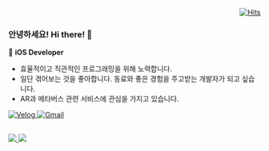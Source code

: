 <div align="right">
 
 [![Hits](https://hits.seeyoufarm.com/api/count/incr/badge.svg?url=https%3A%2F%2Fgithub.com%2Fhoreng2&count_bg=%23A488EB&title_bg=%235A8AE5&icon=atom.svg&icon_color=%23FFFFFF&title=WELCOME&edge_flat=false)](https://github.com/horeng2)
 
 </div>


### 안녕하세요! Hi there! 🐯

🍎 **iOS Developer**
- 효율적이고 직관적인 프로그래밍을 위해 노력합니다.
- 일단 겪어보는 것을 좋아합니다. 동료와 좋은 경험을 주고받는 개발자가 되고 싶습니다.
- AR과 메타버스 관련 서비스에 관심을 가지고 있습니다.
<p>
  <a href="https://velog.io/@horeng2" target="_blank"><img alt="Velog" src ="https://img.shields.io/badge/Blog-20C997.svg?&style=for-the-badge&logo=Velog&logoColor=white">
  <a href="mailto:huski.a.a@gamil.com" target="_blank"><img alt="Gmail" src ="https://img.shields.io/badge/Mail-4285F4.svg?&style=for-the-badge&logo=Gmail&logoColor=white">
</p> 

##

<p> 
  <img src="https://img.shields.io/badge/iOS-000000?style=flat-square&logo=Apple&logoColor=white"/> 
  <img src="https://img.shields.io/badge/Swift-F05138?style=flat-square&logo=Swift&logoColor=white"/> 
</p>

